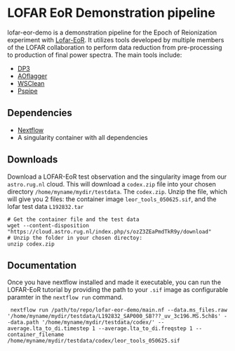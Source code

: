 LOFAR EoR Demonstration pipeline
========================================================

lofar-eor-demo is a demonstration pipeline for the Epoch of Reionization experiment with [Lofar-EoR](http://www.lofar.org/astronomy/eor-ksp/epoch-reionization.html). It utilizes tools developed by multiple members of the LOFAR collaboration to perform data reduction from pre-processing to production of final power spectra. The main tools include:

- [DP3](https://github.com/lofar-astron/DP3)
- [AOflagger](https://sourceforge.net/p/aoflagger/wiki/Home/)
- [WSClean](https://sourceforge.net/p/wsclean/wiki/Home/)
- [Pspipe](https://gitlab.com/flomertens/pspipe)

Dependencies
------------

- [Nextflow](https://www.nextflow.io/docs/latest/index.html)
- A singularity container with all dependencies


Downloads
--------------
Download a LOFAR-EoR test observation and the singularity image from our `astro.rug.nl` cloud. This will download a `codex.zip` file into your chosen directory `/home/myname/mydir/testdata`. The `codex.zip`. Unzip the file, which will give you 2 files: the container image `leor_tools_050625.sif`, and the lofar test data `L192832.tar`

```
# Get the container file and the test data
wget --content-disposition "https://cloud.astro.rug.nl/index.php/s/ozZ3ZEaPmdTkR9y/download"
# Unzip the folder in your chosen directoy:
unzip codex.zip
```

Documentation
--------------

Once you have nextflow installed and made it executable, you can run the LOFAR-EoR tutorial by providing the path to your `.sif` image as configurable paramter in the `nextflow run` command.

```
 nextflow run /path/to/repo/lofar-eor-demo/main.nf --data.ms_files.raw '/home/myname/mydir/testdata/L192832_SAP000_SB???_uv_3c196.MS.5ch8s' --data.path '/home/myname/mydir/testdata/codex/' --average.lta_to_di.timestep 1 --average.lta_to_di.freqstep 1 --container_filename /home/myname/mydir/testdata/codex/leor_tools_050625.sif
```
